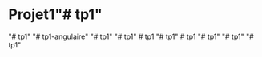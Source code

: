 # Projet1"# tp1" 
"# tp1" 
"# tp1-angulaire" 
"# tp1" 
"# tp1" 
#   t p 1  
 "# tp1" 
#   t p 1  
 "# tp1" 
"# tp1" 
"# tp1" 
